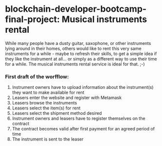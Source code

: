 # blockchain-developer-bootcamp-final-project: Musical instruments rental

While many people have a dusty guitar, saxophone, or other instruments lying around in their homes, others would like to rent this very same instruments for a while - maybe to refresh their skills, to get a simple idea if they like the instrument at all... or simply as a different way to use their time for a while. The musical instruments rental service is ideal for that. ;-)

### First draft of the worfflow:

1. Instrument owners have to upload information about the instrument(s) they want to make available for rent
2. Leasers enter the website and register with Metamask
3. Leasers browse the instruments
4. Leasers select the item(s) for rent
5. Leasers select the shipment method desired
6. Instrument owners and leasers have to register themselves on the contract
7. The contract becomes valid after first payment for an agreed period of time
8. The instrument is sent to the leaser 

